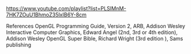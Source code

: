 https://www.youtube.com/playlist?list=PLSIMnM-7HK7ZOuU1BhmoZ35lxIB6Y-8cm

References
OpenGL Programming Guide, Version 2, ARB, Addison Wesley
Interactive Computer Graphics, Edward Angel (2nd, 3rd or 4th edition), Addison Wesley
OpenGL Super Bible, Richard Wright (3rd edition ), Sams publishing

